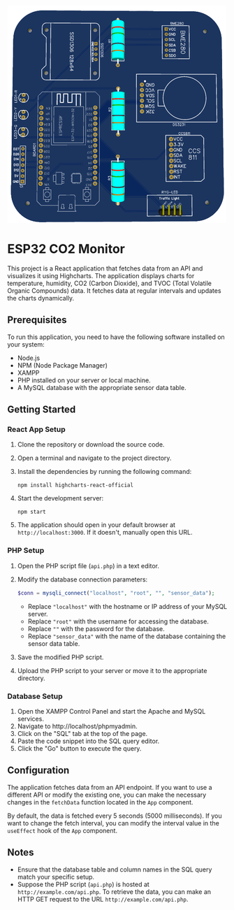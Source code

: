 ![PCB](https://github.com/EnochT14/ESP32-CO2-Environment-Monitor/blob/main/PCB%20Gerber/3D_Design.png?raw=true "3D PCB Design") 

# ESP32 CO2 Monitor

This project is a React application that fetches data from an API and visualizes it using Highcharts. The application displays charts for temperature, humidity, CO2 (Carbon Dioxide), and TVOC (Total Volatile Organic Compounds) data. It fetches data at regular intervals and updates the charts dynamically.

## Prerequisites

To run this application, you need to have the following software installed on your system:

- Node.js
- NPM (Node Package Manager)
- XAMPP
- PHP installed on your server or local machine.
- A MySQL database with the appropriate sensor data table.

## Getting Started

### React App Setup

1. Clone the repository or download the source code.
2. Open a terminal and navigate to the project directory.
3. Install the dependencies by running the following command:

   ```
   npm install highcharts-react-official
   ```

4. Start the development server:

   ```
   npm start
   ```

5. The application should open in your default browser at `http://localhost:3000`. If it doesn't, manually open this URL.

### PHP Setup

1. Open the PHP script file (`api.php`) in a text editor.
2. Modify the database connection parameters:

   ```php
   $conn = mysqli_connect("localhost", "root", "", "sensor_data");
   ```

   - Replace `"localhost"` with the hostname or IP address of your MySQL server.
   - Replace `"root"` with the username for accessing the database.
   - Replace `""` with the password for the database.
   - Replace `"sensor_data"` with the name of the database containing the sensor data table.

3. Save the modified PHP script.
4. Upload the PHP script to your server or move it to the appropriate directory.

### Database Setup

1. Open the XAMPP Control Panel and start the Apache and MySQL services.
2. Navigate to http://localhost/phpmyadmin.
3. Click on the "SQL" tab at the top of the page.
4. Paste the code snippet into the SQL query editor.
5. Click the "Go" button to execute the query.

## Configuration

The application fetches data from an API endpoint. If you want to use a different API or modify the existing one, you can make the necessary changes in the `fetchData` function located in the `App` component.

By default, the data is fetched every 5 seconds (5000 milliseconds). If you want to change the fetch interval, you can modify the interval value in the `useEffect` hook of the `App` component.

## Notes

- Ensure that the database table and column names in the SQL query match your specific setup.
- Suppose the PHP script (`api.php`) is hosted at `http://example.com/api.php`. To retrieve the data, you can make an HTTP GET request to the URL `http://example.com/api.php`.
